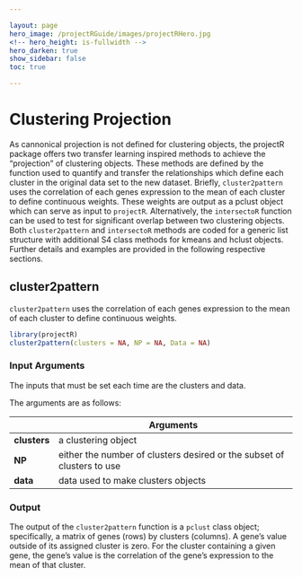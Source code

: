 ```yaml
---

layout: page
hero_image: /projectRGuide/images/projectRHero.jpg
<!-- hero_height: is-fullwidth -->
hero_darken: true
show_sidebar: false
toc: true

---
```


# Clustering Projection

As cannonical projection is not defined for clustering objects, the projectR package offers two transfer learning inspired methods to achieve the “projection” of clustering objects. These
methods are defined by the function used to quantify and transfer the relationships which define each cluster in the original data set to the new dataset. Briefly, ```cluster2pattern``` uses
the correlation of each genes expression to the mean of each cluster to define continuous weights. These weights are output as a pclust object which can serve as input to ```projectR```.
Alternatively, the ```intersectoR``` function can be used to test for significant overlap between two clustering objects. Both ```cluster2pattern``` and ```intersectoR``` methods are coded for a
generic list structure with additional S4 class methods for kmeans and hclust objects. Further details and examples are provided in the following respective sections.

## cluster2pattern

```cluster2pattern``` uses the correlation of each genes expression to the mean of each cluster to define continuous weights.

```r
library(projectR)
cluster2pattern(clusters = NA, NP = NA, Data = NA)
```

### Input Arguments

The inputs that must be set each time are the clusters and data.

The arguments are as follows:

|              | Arguments                                                              |
|--------------|------------------------------------------------------------------------|
| **clusters** | a clustering object                                                    |
| **NP**       | either the number of clusters desired or the subset of clusters to use |
| **data**     | data used to make clusters objects                                     |

### Output

The output of the ```cluster2pattern``` function is a ```pclust``` class object; specifically, a matrix of genes (rows) by clusters (columns). A gene’s value outside of its assigned cluster is zero. For
the cluster containing a given gene, the gene’s value is the correlation of the gene’s expression to the mean of that cluster.
